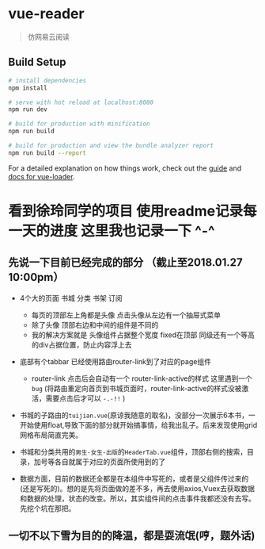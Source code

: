 # vue-reader

> 仿网易云阅读

## Build Setup

``` bash
# install dependencies
npm install

# serve with hot reload at localhost:8080
npm run dev

# build for production with minification
npm run build

# build for production and view the bundle analyzer report
npm run build --report
```

For a detailed explanation on how things work, check out the [guide](http://vuejs-templates.github.io/webpack/) and [docs for vue-loader](http://vuejs.github.io/vue-loader).

# 看到徐玲同学的项目 使用readme记录每一天的进度 这里我也记录一下 ^-^

## 先说一下目前已经完成的部分 （截止至2018.01.27 10:00pm）

* 4个大的页面 书城 分类 书架 订阅
  * 每页的顶部左上角都是头像 点击头像从左边有一个抽屉式菜单
  * 除了头像 顶部右边和中间的组件是不同的
  * 我的解决方案就是 头像组件占据整个宽度 fixed在顶部 
    同级还有一个等高的div占据位置，防止内容浮上去

* 底部有个tabbar 已经使用路由router-link到了对应的page组件 
  * router-link 点击后会自动有一个 router-link-active的样式 这里遇到一个`bug` (将路由重定向首页到书城页面时，router-link-active的样式没被激活，需要点击后才可以  `-.-!!` )

* 书城的子路由的`tuijian.vue`(原谅我随意的取名)，没部分一次展示6本书，一开始使用float,导致下面的部分就开始搞事情，给我出乱子。后来发现使用grid网格布局简直完美。

* 书城和分类共用的`男生-女生-出版`的`HeaderTab.vue`组件，顶部右侧的搜索，目录，加号等各自就属于对应的页面所使用到的了

* 数据方面，目前的数据还全都是在本组件中写死的，或者是父组件传过来的(还是写死的)。想的是先将页面做的差不多，再去使用axios,Vuex去获取数据和数据的处理，状态的改变。所以，其实组件间的点击事件我都还没有去写。先挖个坑在那把。

## 一切不以下雪为目的的降温，都是耍流氓(哼，题外话)